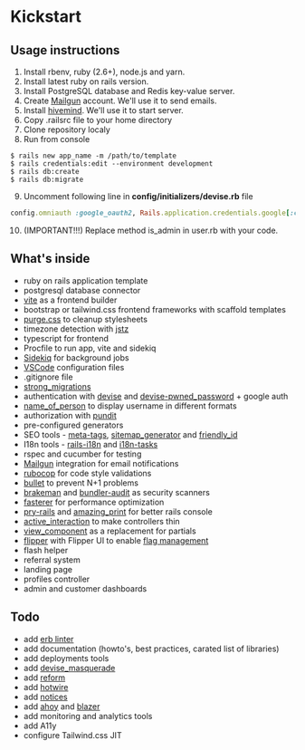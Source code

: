 # Kickstart

## Usage instructions

1. Install rbenv, ruby (2.6+), node.js and yarn.
2. Install latest ruby on rails version.
3. Install PostgreSQL database and Redis key-value server.
4. Create [Mailgun](https://mailgun.com) account. We'll use it to send emails.
5. Install [hivemind](https://github.com/DarthSim/hivemind). We'll use it to start server.
6. Copy .railsrc file to your home directory
7. Clone repository localy
8. Run from console 

```
$ rails new app_name -m /path/to/template
$ rails credentials:edit --environment development
$ rails db:create
$ rails db:migrate
```

9. Uncomment following line in **config/initializers/devise.rb** file

``` ruby
config.omniauth :google_oauth2, Rails.application.credentials.google[:client_id], Rails.application.credentials.google[:client_secret], name: "google"
```

10. (IMPORTANT!!!) Replace method is_admin in user.rb with your code.

## What's inside

- ruby on rails application template 
- postgresql database connector
- [vite](https://vitejs.dev) as a frontend builder
- bootstrap or tailwind.css frontend frameworks with scaffold templates 
- [purge.css](https://purgecss.com/) to cleanup stylesheets
- timezone detection with [jstz](https://github.com/iansinnott/jstz)
- typescript for frontend
- Procfile to run app, vite and sidekiq
- [Sidekiq](https://github.com/mperham/sidekiq) for background jobs
- [VSCode](https://code.visualstudio.com/) configuration files
- .gitignore file
- [strong_migrations](https://github.com/ankane/strong_migrations)
- authentication with [devise](https://github.com/heartcombo/devise) and [devise-pwned_password](https://github.com/michaelbanfield/devise-pwned_password) + google auth
- [name_of_person](https://github.com/basecamp/name_of_person) to display username in different formats
- authorization with [pundit](https://github.com/varvet/pundit)
- pre-configured generators
- SEO tools - [meta-tags](https://github.com/kpumuk/meta-tags), [sitemap_generator](http://github.com/kjvarga/sitemap_generator) and [friendly_id](https://github.com/norman/friendly_id)
- I18n tools - [rails-i18n](http://github.com/svenfuchs/rails-i18n) and [i18n-tasks](https://github.com/glebm/i18n-tasks)
- rspec and cucumber for testing
- [Mailgun](https://mailgun.com) integration for email notifications
- [rubocop](https://github.com/rubocop/rubocop/) for code style validations
- [bullet](https://github.com/flyerhzm/bullet) to prevent N+1 problems
- [brakeman](https://github.com/presidentbeef/brakeman) and [bundler-audit](https://github.com/postmodern/bundler-audit) as security scanners
- [fasterer](https://github.com/DamirSvrtan/fasterer) for performance optimization
- [pry-rails](https://github.com/rweng/pry-rails) and [amazing_print](https://github.com/amazing-print/amazing_print) for better rails console
- [active_interaction](https://github.com/AaronLasseigne/active_interaction) to make controllers thin
- [view_component](https://viewcomponent.org/) as a replacement for partials
- [flipper](https://github.com/jnunemaker/flipper) with Flipper UI to enable [flag management](https://boringrails.com/articles/feature-flags-simplest-thing-that-could-work/)
- flash helper
- referral system
- landing page
- profiles controller
- admin and customer dashboards

## Todo

- add [erb linter](https://github.com/Shopify/erb-lint)
- add documentation (howto's, best practices, carated list of libraries)
- add deployments tools
- add [devise_masquerade](https://github.com/oivoodoo/devise_masquerade)
- add [reform](https://github.com/trailblazer/reform)
- add [hotwire](https://hotwire.dev/)
- add [notices](https://github.com/excid3/noticed)
- add [ahoy](https://github.com/ankane/ahoy) and [blazer](https://github.com/ankane/blazer)
- add monitoring and analytics tools
- add A11y
- configure Tailwind.css JIT
